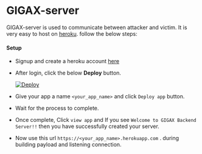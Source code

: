 # GIGAX-server

GIGAX-server is used to communicate between attacker and victim. It is very easy to host on [heroku](https://www.heroku.com/). follow the below steps:

#### Setup
- Signup and create a heroku account [here](https://signup.heroku.com)
- After login, click the below **Deploy** button.

   [![Deploy](https://www.herokucdn.com/deploy/button.svg)](https://heroku.com/deploy?template=https://github.com/younevsky/GIGAX_server)
 
 - Give your app a name `<your_app_name>` and click `Deploy app` button.
 - Wait for the process to complete. 
 - Once complete, Click `view app` and If you see `Welcome to GIGAX Backend Server!!` then you have successfully created your server.
 - Now use this url `https://<your_app_name>.herokuapp.com` . during building payload and listening connection.
